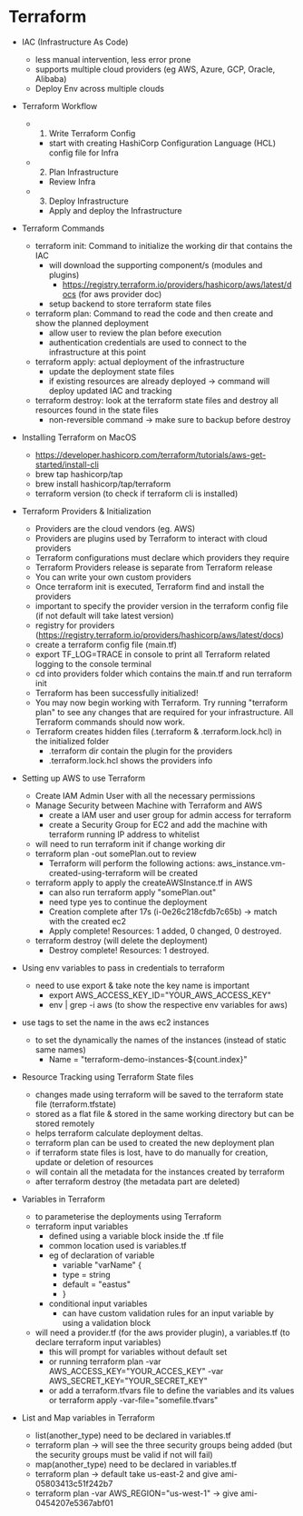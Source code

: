# Terraform

- IAC (Infrastructure As Code)

  - less manual intervention, less error prone
  - supports multiple cloud providers (eg AWS, Azure, GCP, Oracle, Alibaba)
  - Deploy Env across multiple clouds

- Terraform Workflow

  - 1. Write Terraform Config
    - start with creating HashiCorp Configuration Language (HCL) config file for Infra
  - 2. Plan Infrastructure
    - Review Infra
  - 3. Deploy Infrastructure
    - Apply and deploy the Infrastructure

- Terraform Commands

  - terraform init: Command to initialize the working dir that contains the IAC
    - will download the supporting component/s (modules and plugins)
      - https://registry.terraform.io/providers/hashicorp/aws/latest/docs (for aws provider doc)
    - setup backend to store terraform state files
  - terraform plan: Command to read the code and then create and show the planned deployment
    - allow user to review the plan before execution
    - authentication credentials are used to connect to the infrastructure at this point
  - terraform apply: actual deployment of the infrastructure
    - update the deployment state files
    - if existing resources are already deployed -> command will deploy updated IAC and tracking
  - terraform destroy: look at the terraform state files and destroy all resources found in the state files
    - non-reversible command -> make sure to backup before destroy

- Installing Terraform on MacOS

  - https://developer.hashicorp.com/terraform/tutorials/aws-get-started/install-cli
  - brew tap hashicorp/tap
  - brew install hashicorp/tap/terraform
  - terraform version (to check if terraform cli is installed)

- Terraform Providers & Initialization

  - Providers are the cloud vendors (eg. AWS)
  - Providers are plugins used by Terraform to interact with cloud providers
  - Terraform configurations must declare which providers they require
  - Terraform Providers release is separate from Terraform release
  - You can write your own custom providers
  - Once terraform init is executed, Terraform find and install the providers
  - important to specify the provider version in the terraform config file (if not default will take latest version)
  - registry for providers (https://registry.terraform.io/providers/hashicorp/aws/latest/docs)
  - create a terraform config file (main.tf)
  - export TF_LOG=TRACE in console to print all Terraform related logging to the console terminal
  - cd into providers folder which contains the main.tf and run terraform init
  - Terraform has been successfully initialized!
  - You may now begin working with Terraform. Try running "terraform plan" to see any changes that are required for your infrastructure. All Terraform commands should now work.
  - Terraform creates hidden files (.terraform & .terraform.lock.hcl) in the initialized folder
    - .terraform dir contain the plugin for the providers
    - .terraform.lock.hcl shows the providers info

- Setting up AWS to use Terraform

  - Create IAM Admin User with all the necessary permissions
  - Manage Security between Machine with Terraform and AWS
    - create a IAM user and user group for admin access for terraform
    - create a Security Group for EC2 and add the machine with terraform running IP address to whitelist
  - will need to run terraform init if change working dir
  - terraform plan -out somePlan.out to review
    - Terraform will perform the following actions: aws_instance.vm-created-using-terraform will be created
  - terraform apply to apply the createAWSInstance.tf in AWS
    - can also run terraform apply "somePlan.out"
    - need type yes to continue the deployment
    - Creation complete after 17s (i-0e26c218cfdb7c65b) -> match with the created ec2
    - Apply complete! Resources: 1 added, 0 changed, 0 destroyed.
  - terraform destroy (will delete the deployment)
    - Destroy complete! Resources: 1 destroyed.

- Using env variables to pass in credentials to terraform

  - need to use export & take note the key name is important
    - export AWS_ACCESS_KEY_ID="YOUR_AWS_ACCESS_KEY"
    - env | grep -i aws (to show the respective env variables for aws)

- use tags to set the name in the aws ec2 instances

  - to set the dynamically the names of the instances (instead of static same names)
    - Name = "terraform-demo-instances-${count.index}"

- Resource Tracking using Terraform State files

  - changes made using terraform will be saved to the terraform state file (terraform.tfstate)
  - stored as a flat file & stored in the same working directory but can be stored remotely
  - helps terraform calculate deployment deltas.
  - terraform plan can be used to created the new deployment plan
  - if terraform state files is lost, have to do manually for creation, update or deletion of resources
  - will contain all the metadata for the instances created by terraform
  - after terraform destroy (the metadata part are deleted)

- Variables in Terraform

  - to parameterise the deployments using Terraform
  - terraform input variables
    - defined using a variable block inside the .tf file
    - common location used is variables.tf
    - eg of declaration of variable
      - variable "varName" {
      - type = string
      - default = "eastus"
      - }
    - conditional input variables
      - can have custom validation rules for an input variable by using a validation block
  - will need a provider.tf (for the aws provider plugin), a variables.tf (to declare terraform input variables)
    - this will prompt for variables without default set
    - or running terraform plan -var AWS_ACCESS_KEY="YOUR_ACCES_KEY" -var AWS_SECRET_KEY="YOUR_SECRET_KEY"
    - or add a terraform.tfvars file to define the variables and its values or terraform apply -var-file="somefile.tfvars"

- List and Map variables in Terraform
  - list(another_type) need to be declared in variables.tf
  - terraform plan -> will see the three security groups being added (but the security groups must be valid if not will fail)
  - map(another_type) need to be declared in variables.tf
  - terraform plan -> default take us-east-2 and give ami-05803413c51f242b7
  - terraform plan -var AWS_REGION="us-west-1" -> give ami-0454207e5367abf01
